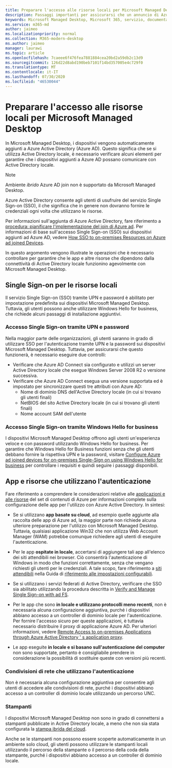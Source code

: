 ```yaml
---
title: Preparare l'accesso alle risorse locali per Microsoft Managed Desktop
description: Passaggi importanti per assicurarsi che un annuncio di Azure sia in grado di comunicare con Active Directory locale per fornire l'autenticazione
keywords: Microsoft Managed Desktop, Microsoft 365, servizio, documentazione
ms.service: m365-md
author: jaimeo
ms.localizationpriority: normal
ms.collection: M365-modern-desktop
ms.author: jaimeo
manager: laurawi
ms.topic: article
ms.openlocfilehash: 7caeee6f476fea7881884cea20bd2a59db2c13d9
ms.sourcegitcommit: 126d22d8abd190beb7101f14bd357005e4c729f0
ms.translationtype: MT
ms.contentlocale: it-IT
ms.lasthandoff: 07/30/2020
ms.locfileid: "46530044"
---
```

#  <a name="prepare-on-premises-resources-access-for-microsoft-managed-desktop"></a>Preparare l'accesso alle risorse locali per Microsoft Managed Desktop

In Microsoft Managed Desktop, i dispositivi vengono automaticamente aggiunti a Azure Active Directory (Azure AD). Questo significa che se si utilizza Active Directory locale, è necessario verificare alcuni elementi per garantire che i dispositivi aggiunti a Azure AD possano comunicare con Active Directory locale. 

> [!NOTE]  
> Ambiente *ibrido* Azure AD join non è supportato da Microsoft Managed Desktop.

Azure Active Directory consente agli utenti di usufruire del servizio Single Sign-on (SSO), il che significa che in genere non dovranno fornire le credenziali ogni volta che utilizzano le risorse.

Per informazioni sull'aggiunta di Azure Active Directory, fare riferimento a [procedura: pianificare l'implementazione del join di Azure ad](https://docs.microsoft.com/azure/active-directory/devices/azureadjoin-plan). Per informazioni di base sull'accesso Single Sign-on (SSO) sui dispositivi aggiunti ad Azure AD, vedere [How SSO to on-premises Resources on Azure ad joined Devices](https://docs.microsoft.com/azure/active-directory/devices/azuread-join-sso#how-it-works).


In questo argomento vengono illustrate le operazioni che è necessario controllare per garantire che le app e altre risorse che dipendono dalla connettività di Active Directory locale funzionino agevolmente con Microsoft Managed Desktop.


## <a name="single-sign-on-for-on-premises-resources"></a>Single Sign-on per le risorse locali

Il servizio Single Sign-on (SSO) tramite UPN e password è abilitato per impostazione predefinita sui dispositivi Microsoft Managed Desktop. Tuttavia, gli utenti possono anche utilizzare Windows Hello for business, che richiede alcuni passaggi di installazione aggiuntivi. 

### <a name="single-sign-on-by-using-upn-and-password"></a>Accesso Single Sign-on tramite UPN e password

Nella maggior parte delle organizzazioni, gli utenti saranno in grado di utilizzare SSO per l'autenticazione tramite UPN e la password sui dispositivi Microsoft Managed Desktop. Tuttavia, per assicurarsi che questo funzionerà, è necessario eseguire due controlli:

- Verificare che Azure AD Connect sia configurato e utilizzi un server Active Directory locale che esegue Windows Server 2008 R2 o versione successiva.
- Verificare che Azure AD Connect esegua una versione supportata ed è impostato per sincronizzare questi tre attributi con Azure AD: 
    - Nome di dominio DNS dell'Active Directory locale (in cui si trovano gli utenti finali)
    - NetBIOS del sito Active Directory locale (in cui si trovano gli utenti finali)
    - Nome account SAM dell'utente


### <a name="single-sign-on-by-using-windows-hello-for-business"></a>Accesso Single Sign-on tramite Windows Hello for business

I dispositivi Microsoft Managed Desktop offrono agli utenti un'esperienza veloce e con password utilizzando Windows Hello for business. Per garantire che Windows Hello for Business funzioni senza che gli utenti debbano fornire la rispettiva UPN e la password, visitare [Configure Azure ad joined devices for on-premises Single-Sign on using Windows Hello for business](https://docs.microsoft.com/windows/security/identity-protection/hello-for-business/hello-hybrid-aadj-sso-base) per controllare i requisiti e quindi seguire i passaggi disponibili.


## <a name="apps-and-resources-that-use-authentication"></a>App e risorse che utilizzano l'autenticazione

Fare riferimento a comprendere le considerazioni relative alle [applicazioni e alle risorse](https://docs.microsoft.com/azure/active-directory/devices/azureadjoin-plan#understand-considerations-for-applications-and-resources) del set di contenuti di Azure per informazioni complete sulla configurazione delle app per l'utilizzo con Azure Active Directory. In sintesi:


- Se si utilizzano **app basate su cloud**, ad esempio quelle aggiunte alla raccolta delle app di Azure ad, la maggior parte non richiede alcuna ulteriore preparazione per l'utilizzo con Microsoft Managed Desktop. Tuttavia, qualsiasi applicazione Win32 che non utilizza Web Account Manager (WAM) potrebbe comunque richiedere agli utenti di eseguire l'autenticazione.

- Per le app **ospitate in locale**, accertarsi di aggiungere tali app all'elenco dei siti attendibili nei browser. Ciò consentirà l'autenticazione di Windows in modo che funzioni correttamente, senza che vengano richiesti gli utenti per le credenziali. A tale scopo, fare riferimento a [siti attendibili](https://docs.microsoft.com/microsoft-365/managed-desktop/working-with-managed-desktop/config-setting-ref#trusted-sites) nella Guida di [riferimento alle impostazioni configurabili](https://docs.microsoft.com/microsoft-365/managed-desktop/working-with-managed-desktop/config-setting-ref).

- Se si utilizzano i servizi federati di Active Directory, verificare che SSO sia abilitato utilizzando la procedura descritta in [Verify and Manage Single Sign-on with ad FS](https://docs.microsoft.com/previous-versions/azure/azure-services/jj151809(v=azure.100)). 

- Per le app che sono **in locale e utilizzano protocolli meno recenti**, non è necessaria alcuna configurazione aggiuntiva, purché i dispositivi abbiano accesso a un controller di dominio locale per l'autenticazione. Per fornire l'accesso sicuro per queste applicazioni, è tuttavia necessario distribuire il proxy di applicazione Azure AD. Per ulteriori informazioni, vedere [Remote Access to on-premises Applications through Azure Active Directory ' s application proxy](https://docs.microsoft.com/azure/active-directory/manage-apps/application-proxy).

- Le app eseguite **in locale e si basano sull'autenticazione del computer** non sono supportate, pertanto è consigliabile prendere in considerazione la possibilità di sostituire queste con versioni più recenti.

### <a name="network-shares-that-use-authentication"></a>Condivisioni di rete che utilizzano l'autenticazione

Non è necessaria alcuna configurazione aggiuntiva per consentire agli utenti di accedere alle condivisioni di rete, purché i dispositivi abbiano accesso a un controller di dominio locale utilizzando un percorso UNC.

### <a name="printers"></a>Stampanti

I dispositivi Microsoft Managed Desktop non sono in grado di connettersi a stampanti pubblicate in Active Directory locale, a meno che non sia stata configurata la [stampa ibrida del cloud](https://docs.microsoft.com/windows-server/administration/hybrid-cloud-print/hybrid-cloud-print-deploy).

Anche se le stampanti non possono essere scoperte automaticamente in un ambiente solo cloud, gli utenti possono utilizzare le stampanti locali utilizzando il percorso della stampante o il percorso della coda della stampante, purché i dispositivi abbiano accesso a un controller di dominio locale.

<!--add fuller material on printers when available-->

